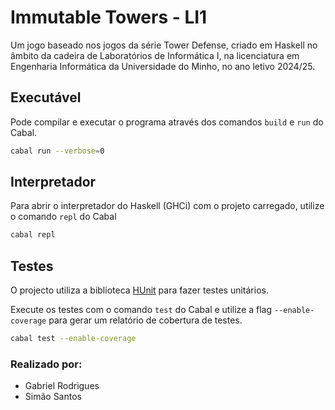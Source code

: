 # Immutable Towers - LI1

Um jogo baseado nos jogos da série Tower Defense, criado em Haskell no âmbito da cadeira de Laboratórios de Informática I, na licenciatura em Engenharia Informática da Universidade do Minho, no ano letivo 2024/25.


## Executável

Pode compilar e executar o programa através dos comandos `build` e `run` do Cabal.

```bash
cabal run --verbose=0
```

## Interpretador

Para abrir o interpretador do Haskell (GHCi) com o projeto carregado, utilize o comando `repl` do Cabal

```bash
cabal repl
```

## Testes

O projecto utiliza a biblioteca [HUnit](https://hackage.haskell.org/package/HUnit) para fazer testes unitários.

Execute os testes com o comando `test` do Cabal e utilize a flag `--enable-coverage` para gerar um relatório de cobertura de testes.

```bash
cabal test --enable-coverage
```

### Realizado por:
- Gabriel Rodrigues
- Simão Santos
